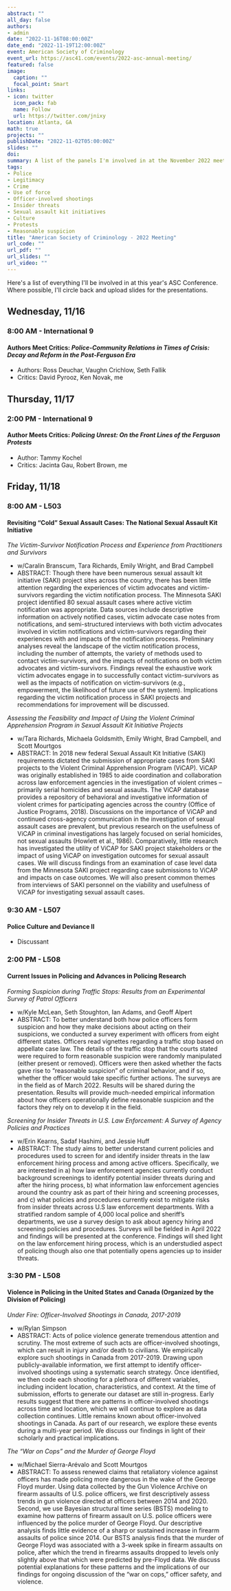 ```yaml
---
abstract: ""
all_day: false
authors: 
- admin
date: "2022-11-16T08:00:00Z"
date_end: "2022-11-19T12:00:00Z"
event: American Society of Criminology
event_url: https://asc41.com/events/2022-asc-annual-meeting/
featured: false
image:
  caption: ""
  focal_point: Smart
links:
- icon: twitter
  icon_pack: fab
  name: Follow
  url: https://twitter.com/jnixy
location: Atlanta, GA
math: true
projects: ""
publishDate: "2022-11-02T05:00:00Z"
slides: ""
doi: 
summary: A list of the panels I'm involved in at the November 2022 meeting.
tags: 
- Police
- Legitimacy
- Crime
- Use of force
- Officer-involved shootings
- Insider threats
- Sexual assault kit initiatives
- Culture
- Protests
- Reasonable suspicion
title: "American Society of Criminology - 2022 Meeting"
url_code: ""
url_pdf: ""
url_slides: ""
url_video: ""
---
```


Here's a list of everything I'll be involved in at this year's ASC Conference. Where possible, I'll circle back and upload slides for the presentations.

## Wednesday, 11/16

### 8:00 AM - International 9

#### Authors Meet Critics: *Police-Community Relations in Times of Crisis: Decay and Reform in the Post-Ferguson Era*

* Authors: Ross Deuchar, Vaughn Crichlow, Seth Fallik
* Critics: David Pyrooz, Ken Novak, me

## Thursday, 11/17

### 2:00 PM - International 9

#### Author Meets Critics: *Policing Unrest: On the Front Lines of the Ferguson Protests*

* Author: Tammy Kochel
* Critics: Jacinta Gau, Robert Brown, me

## Friday, 11/18

### 8:00 AM - L503

#### Revisiting “Cold” Sexual Assault Cases: The National Sexual Assault Kit Initiative

*The Victim-Survivor Notification Process and Experience from Practitioners and Survivors*

* w/Caralin Branscum, Tara Richards, Emily Wright, and Brad Campbell
* ABSTRACT: Though there have been numerous sexual assault kit initiative (SAKI) project sites across the country, there has been little attention regarding the experiences of victim advocates and victim-survivors regarding the victim notification process. The Minnesota SAKI project identified 80 sexual assault cases where active victim notification was appropriate. Data sources include descriptive information on actively notified cases, victim advocate case notes from notifications, and semi-structured interviews with both victim advocates involved in victim notifications and victim-survivors regarding their experiences with and impacts of the notification process. Preliminary analyses reveal the landscape of the victim notification process, including the number of attempts, the variety of methods used to contact victim-survivors, and the impacts of notifications on both victim advocates and victim-survivors. Findings reveal the exhaustive work victim advocates engage in to successfully contact victim-survivors as well as the impacts of notification on victim-survivors (e.g., empowerment, the likelihood of future use of the system). Implications regarding the victim notification process in SAKI projects and recommendations for improvement will be discussed.

*Assessing the Feasibility and Impact of Using the Violent Criminal Apprehension Program in Sexual Assault Kit Initiative Projects*

* w/Tara Richards, Michaela Goldsmith, Emily Wright, Brad Campbell, and Scott Mourtgos
* ABSTRACT: In 2018 new federal Sexual Assault Kit Initiative (SAKI) requirements dictated the submission of appropriate cases from SAKI projects to the Violent Criminal Apprehension Program (ViCAP). ViCAP was originally established in 1985 to aide coordination and collaboration across law enforcement agencies in the investigation of violent crimes – primarily serial homicides and sexual assaults. The ViCAP database provides a repository of behavioral and investigative information of violent crimes for participating agencies across the country (Office of Justice Programs, 2018). Discussions on the importance of ViCAP and continued cross-agency communication in the investigation of sexual assault cases are prevalent, but previous research on the usefulness of ViCAP in criminal investigations has largely focused on serial homicides, not sexual assaults (Howlett et al., 1986). Comparatively, little research has investigated the utility of ViCAP for SAKI project stakeholders or the impact of using ViCAP on investigation outcomes for sexual assault cases. We will discuss findings from an examination of case level data from the Minnesota SAKI project regarding case submissions to ViCAP and impacts on case outcomes. We will also present common themes from interviews of SAKI personnel on the viability and usefulness of ViCAP for investigating sexual assault cases.

### 9:30 AM - L507

#### Police Culture and Deviance II

* Discussant

### 2:00 PM - L508

#### Current Issues in Policing and Advances in Policing Research

*Forming Suspicion during Traffic Stops: Results from an Experimental Survey of Patrol Officers*

* w/Kyle McLean, Seth Stoughton, Ian Adams, and Geoff Alpert
* ABSTRACT: To better understand both how police officers form suspicion and how they make decisions about acting on their suspicions, we conducted a survey experiment with officers from eight different states. Officers read vignettes regarding a traffic stop based on appellate case law. The details of the traffic stop that the courts stated were required to form reasonable suspicion were randomly manipulated (either present or removed). Officers were then asked whether the facts gave rise to “reasonable suspicion” of criminal behavior, and if so, whether the officer would take specific further actions. The surveys are in the field as of March 2022. Results will be shared during the presentation. Results will provide much-needed empirical information about how officers operationally define reasonable suspicion and the factors they rely on to develop it in the field.

*Screening for Insider Threats in U.S. Law Enforcement: A Survey of Agency Policies and Practices*

* w/Erin Kearns, Sadaf Hashimi, and Jessie Huff
* ABSTRACT: The study aims to better understand current policies and procedures used to screen for and identify insider threats in the law enforcement hiring process and among active officers. Specifically, we are interested in a) how law enforcement agencies currently conduct background screenings to identify potential insider threats during and after the hiring process, b) what information law enforcement agencies around the country ask as part of their hiring and screening processes, and c) what policies and procedures currently exist to mitigate risks from insider threats across U.S law enforcement departments. With a stratified random sample of 4,000 local police and sheriff’s departments, we use a survey design to ask about agency hiring and screening policies and procedures. Surveys will be fielded in April 2022 and findings will be presented at the conference. Findings will shed light on the law enforcement hiring process, which is an understudied aspect of policing though also one that potentially opens agencies up to insider threats.

### 3:30 PM - L508

#### Violence in Policing in the United States and Canada (Organized by the Division of Policing)

*Under Fire: Officer-Involved Shootings in Canada, 2017-2019*

* w/Rylan Simpson
* ABSTRACT: Acts of police violence generate tremendous attention and scrutiny. The most extreme of such acts are officer-involved shootings, which can result in injury and/or death to civilians. We empirically explore such shootings in Canada from 2017-2019. Drawing upon publicly-available information, we first attempt to identify officer-involved shootings using a systematic search strategy. Once identified, we then code each shooting for a plethora of different variables, including incident location, characteristics, and context. At the time of submission, efforts to generate our dataset are still in-progress. Early results suggest that there are patterns in officer-involved shootings across time and location, which we will continue to explore as data collection continues. Little remains known about officer-involved shootings in Canada. As part of our research, we explore these events during a multi-year period. We discuss our findings in light of their scholarly and practical implications.

*The “War on Cops” and the Murder of George Floyd*

* w/Michael Sierra-Arévalo and Scott Mourtgos
* ABSTRACT: To assess renewed claims that retaliatory violence against officers has made policing more dangerous in the wake of the George Floyd murder. Using data collected by the Gun Violence Archive on firearm assaults of U.S. police officers, we first descriptively assess trends in gun violence directed at officers between 2014 and 2020. Second, we use Bayesian structural time series (BSTS) modeling to examine how patterns of firearm assault on U.S. police officers were influenced by the police murder of George Floyd. Our descriptive analysis finds little evidence of a sharp or sustained increase in firearm assaults of police since 2014. Our BSTS analysis finds that the murder of George Floyd was associated with a 3-week spike in firearm assaults on police, after which the trend in firearms assaults dropped to levels only slightly above that which were predicted by pre-Floyd data. We discuss potential explanations for these patterns and the implications of our findings for ongoing discussion of the “war on cops,” officer safety, and violence.


